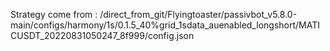Strategy come from : /direct_from_git/Flyingtoaster/passivbot_v5.8.0-main/configs/harmony/1s/0.1.5_40%grid_1sdata_auenabled_longshort/MATICUSDT_20220831050247_8f999/config.json